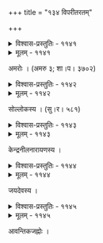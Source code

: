 +++
title = "१३४ विपरीतरतम्"

+++



<details><summary>विश्वास-प्रस्तुतिः - ११४१</summary>

आलोलामलकावलीं विलुलितां बिभ्रच्चलत्कुण्डलं  
किञ्चिन्मृष्टविशेषकं तनुतरैः खेदाम्भसां शीकरैः ।  
तन्व्या यत् सुरतान्ततान्तनयनं वक्त्रं रतिव्यत्यये   
तत् त्वां पातु चिराय किं हरिहरब्रह्मादिभिर् दैवतैः ॥११४१॥
</details>

<details><summary>मूलम् - ११४१</summary>

आलोलामलकावलीं विलुलितां बिभ्रच्चलत्कुण्डलं  
किञ्चिन्मृष्टविशेषकं तनुतरैः खेदाम्भसां शीकरैः ।  
तन्व्या यत् सुरतान्ततान्तनयनं वक्त्रं रतिव्यत्यये   
तत् त्वां पातु चिराय किं हरिहरब्रह्मादिभिर् दैवतैः ॥११४१॥
</details>


अमरोः । (अमरु ३; शा।प। ३७०२)  



<details><summary>विश्वास-प्रस्तुतिः - ११४२</summary>

नाधन्यान्विपरीतमोहनरसप्रेङ्खन्नितम्बस्थली  
लोलद्भूषणकिङ्किणीकलरवव्यामिश्रकण्ठस्वनम् ।  
संरम्भश्लथकेशबन्धविगलन्मुक्ताकलापत्रुटच्  
छ्वासच्छेदतरङ्गितस्तनयुगं प्रीणाति शृङ्गारिणी ॥११४२॥
</details>

<details><summary>मूलम् - ११४२</summary>

नाधन्यान्विपरीतमोहनरसप्रेङ्खन्नितम्बस्थली  
लोलद्भूषणकिङ्किणीकलरवव्यामिश्रकण्ठस्वनम् ।  
संरम्भश्लथकेशबन्धविगलन्मुक्ताकलापत्रुटच्  
छ्वासच्छेदतरङ्गितस्तनयुगं प्रीणाति शृङ्गारिणी ॥११४२॥
</details>


सोल्लोकस्य । (सु।र। ५८१)  



<details><summary>विश्वास-प्रस्तुतिः - ११४३</summary>

विकीर्णो धम्मिल्लः श्रमसलिलबिन्दुस्तवकितो  
मुखेन्दुव्याकोषं श्वसितम् इदमाः साधु सुभटे ।  
अमुष्मिन् प्रारम्भे चलवलितमुक्तासरम् उरः  
परं तूष्णीम् एते दधति रशनादाम्नि मणयः ॥११४३॥
</details>

<details><summary>मूलम् - ११४३</summary>

विकीर्णो धम्मिल्लः श्रमसलिलबिन्दुस्तवकितो  
मुखेन्दुव्याकोषं श्वसितम् इदमाः साधु सुभटे ।  
अमुष्मिन् प्रारम्भे चलवलितमुक्तासरम् उरः  
परं तूष्णीम् एते दधति रशनादाम्नि मणयः ॥११४३॥
</details>


केन्द्रनीलनारायणस्य ।  



<details><summary>विश्वास-प्रस्तुतिः - ११४४</summary>

माराङ्के रतिकेलिसङ्कुलरणारम्भे तया साहस  
प्रायं कान्तजयाय किञ्चिद् उपरि प्रारम्भि यत् सम्भ्रमात् ।  
निष्पन्दा जघनस्थली शिथिलिता दोर्वल्लिर् उत्कम्पितं  
वक्षो मीलितम् अक्षि पौरुषरसः स्त्रीणां कः सिध्यति ॥११४४॥
</details>

<details><summary>मूलम् - ११४४</summary>

माराङ्के रतिकेलिसङ्कुलरणारम्भे तया साहस  
प्रायं कान्तजयाय किञ्चिद् उपरि प्रारम्भि यत् सम्भ्रमात् ।  
निष्पन्दा जघनस्थली शिथिलिता दोर्वल्लिर् उत्कम्पितं  
वक्षो मीलितम् अक्षि पौरुषरसः स्त्रीणां कः सिध्यति ॥११४४॥
</details>


जयदेवस्य ।  



<details><summary>विश्वास-प्रस्तुतिः - ११४५</summary>

सोत्कम्पश्वसितोत्तरं सपुलकस्वेदार्द्रगण्डस्थली  
खेलत्कुण्डलम् अस्फुटस्मितमिलन्मन्दाक्षमुग्धेक्षितम् ।  
सम्भेदेषु मिथो दृशां सुकृतिनः कस्यापि कान्ताननं  
प्रभ्रश्यत्कवरीपरीतम् उरसि स्मेरस्य विश्राम्यति ॥११४५॥
</details>

<details><summary>मूलम् - ११४५</summary>

सोत्कम्पश्वसितोत्तरं सपुलकस्वेदार्द्रगण्डस्थली  
खेलत्कुण्डलम् अस्फुटस्मितमिलन्मन्दाक्षमुग्धेक्षितम् ।  
सम्भेदेषु मिथो दृशां सुकृतिनः कस्यापि कान्ताननं  
प्रभ्रश्यत्कवरीपरीतम् उरसि स्मेरस्य विश्राम्यति ॥११४५॥
</details>


आवन्तिकजह्नोः ।  

